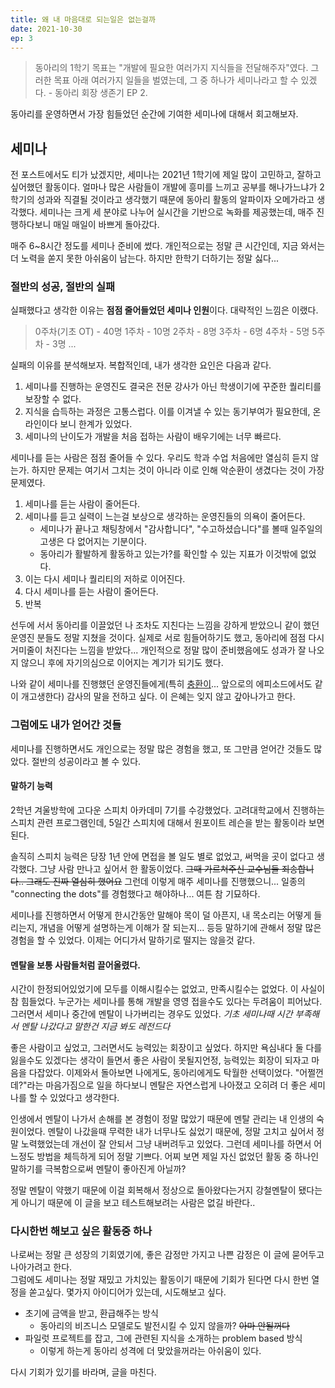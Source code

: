 ```yaml
---
title: 왜 내 마음대로 되는일은 없는걸까
date: 2021-10-30
ep: 3
---
```


> 동아리의 1학기 목표는 "개발에 필요한 여러가지 지식들을 전달해주자"였다. 그러한 목표 아래 여러가지 일들을 벌였는데, 그 중 하나가 세미나라고 할 수 있겠다. - 동아리 회장 생존기 EP 2.

동아리를 운영하면서 가장 힘들었던 순간에 기여한 세미나에 대해서 회고해보자.

## 세미나

전 포스트에서도 티가 났겠지만, 세미나는 2021년 1학기에 제일 많이 고민하고, 잘하고 싶어했던 활동이다. 얼마나 많은 사람들이 개발에 흥미를 느끼고 공부를 해나가느냐가 2학기의 성과와 직결될 것이라고 생각했기 때문에 동아리 활동의 알파이자 오메가라고 생각했다.
세미나는 크게 세 분야로 나누어 실시간을 기반으로 녹화를 제공했는데, 매주 진행하다보니 매일 매일이 바쁘게 돌아갔다.

매주 6~8시간 정도를 세미나 준비에 썼다. 개인적으로는 정말 큰 시간인데, 지금 와서는 더 노력을 쏟지 못한 아쉬움이 남는다. 하지만 한학기 더하기는 정말 싫다...

### 절반의 성공, 절반의 실패

실패했다고 생각한 이유는 **점점 줄어들었던 세미나 인원**이다. 대략적인 느낌은 이랬다.
> 0주차(기초 OT) - 40명
> 1주차 - 10명
> 2주차 - 8명
> 3주차 - 6명
> 4주차 - 5명
> 5주차 - 3명
> ...

실패의 이유를 분석해보자. 복합적인데, 내가 생각한 요인은 다음과 같다.

1. 세미나를 진행하는 운영진도 결국은 전문 강사가 아닌 학생이기에 꾸준한 퀄리티를 보장할 수 없다.
2. 지식을 습득하는 과정은 고통스럽다. 이를 이겨낼 수 있는 동기부여가 필요한데, 온라인이다 보니 한계가 있었다.
3. 세미나의 난이도가 개발을 처음 접하는 사람이 배우기에는 너무 빠르다.

세미나를 듣는 사람은 점점 줄어들 수 있다. 우리도 학과 수업 처음에만 열심히 듣지 않는가.
하지만 문제는 여기서 그치는 것이 아니라 이로 인해 악순환이 생겼다는 것이 가장 문제였다.

1. 세미나를 듣는 사람이 줄어든다.
2. 세미나를 듣고 실력이 느는걸 보상으로 생각하는 운영진들의 의욕이 줄어든다.
    * 세미나가 끝나고 채팅창에서 "감사합니다", "수고하셨습니다"를 볼때 일주일의 고생은 다 없어지는 기분이다.
    * 동아리가 활발하게 활동하고 있는가?를 확인할 수 있는 지표가 이것밖에 없었다.
3. 이는 다시 세미나 퀄리티의 저하로 이어진다.
4. 다시 세미나를 듣는 사람이 줄어든다.
5. 반복

선두에 서서 동아리를 이끌었던 나 조차도 지친다는 느낌을 강하게 받았으니 같이 했던 운영진 분들도 정말 지쳤을 것이다. 실제로 서로 힘들어하기도 했고, 동아리에 점점 다시 거미줄이 처진다는 느낌을 받았다... 개인적으로 정말 많이 준비했음에도 성과가 잘 나오지 않으니 후에 자기의심으로 이어지는 계기가 되기도 했다.

나와 같이 세미나를 진행했던 운영진들에게(특히 [충환이](https://velog.io/@hanchchch)... 앞으로의 에피소드에서도 같이 개고생한다) 감사의 말을 전하고 싶다. 이 은혜는 잊지 않고 갚아나가고 한다.

### 그럼에도 내가 얻어간 것들

세미나를 진행하면서도 개인으로는 정말 많은 경험을 했고, 또 그만큼 얻어간 것들도 많았다. 절반의 성공이라고 볼 수 있다.

#### 말하기 능력
2학년 겨울방학에 고다운 스피치 아카데미 7기를 수강했었다. 고려대학교에서 진행하는 스피치 관련 프로그램인데, 5일간 스피치에 대해서 원포이트 레슨을 받는 활동이라 보면 된다.

솔직히 스피치 능력은 당장 1년 안에 면접을 볼 일도 별로 없었고, 써먹을 곳이 없다고 생각했다. 그냥 사람 만나고 싶어서 한 활동이었다. ~~그때 가르쳐주신 교수님들 죄송합니다.. 그래도 진짜 열심히 했어요~~ 그런데 이렇게 매주 세미나를 진행했으니... 일종의 "connecting the dots"를 경험했다고 해야하나... 여튼 참 기묘하다.

세미나를 진행하면서 어떻게 한시간동안 말해야 목이 덜 아픈지, 내 목소리는 어떻게 들리는지, 개념을 어떻게 설명하는게 이해가 잘 되는지... 등등 말하기에 관해서 정말 많은 경험을 할 수 있었다. 이제는 어디가서 말하기로 떨지는 않을것 같다.

#### 멘탈을 보통 사람들처럼 끌어올렸다.
시간이 한정되어있었기에 모두를 이해시킬수는 없었고, 만족시킬수는 없었다. 이 사실이 참 힘들었다. 누군가는 세미나를 통해 개발을 영영 접을수도 있다는 두려움이 피어났다. 그러면서 세미나 중간에 멘탈이 나가버리는 경우도 있었다. *기초 세미나때 시간 부족해서 멘탈 나갔다고 말한건 지금 봐도 레전드다*

좋은 사람이고 싶었고, 그러면서도 능력있는 회장이고 싶었다. 하지만 욕심내다 둘 다를 잃을수도 있겠다는 생각이 들면서 좋은 사람이 못될지언정, 능력있는 회장이 되자고 마음을 다잡았다. 이제와서 돌아보면 나에게도, 동아리에게도 탁월한 선택이었다. "어쩔껀데?"라는 마음가짐으로 일을 하다보니 멘탈은 자연스럽게 나아졌고 오히려 더 좋은 세미나를 할 수 있었다고 생각한다.

인생에서 멘탈이 나가서 손해를 본 경험이 정말 많았기 때문에 멘탈 관리는 내 인생의 숙원이었다. 멘탈이 나갔을때 무력한 내가 너무나도 싫었기 때문에, 정말 고치고 싶어서 정말 노력했었는데 개선이 잘 안되서 그냥 내버려두고 있었다. 그런데 세미나를 하면서 어느정도 방법을 체득하게 되어 정말 기쁘다. 어찌 보면 제일 자신 없었던 활동 중 하나인 말하기를 극복함으로써 멘탈이 좋아진게 아닐까?

정말 멘탈이 약했기 때문에 이걸 회복해서 정상으로 돌아왔다는거지 강철멘탈이 됐다는게 아니기 때문에 이 글을 보고 테스트해보려는 사람은 없길 바란다..

### 다시한번 해보고 싶은 활동중 하나

나로써는 정말 큰 성장의 기회였기에, 좋은 감정만 가지고 나쁜 감정은 이 글에 묻어두고 나아가려고 한다.  
그럼에도 세미나는 정말 재밌고 가치있는 활동이기 때문에 기회가 된다면 다시 한번 열정을 쏟고싶다. 몇가지 아이디어가 있는데, 시도해보고 싶다.
* 초기에 금액을 받고, 환급해주는 방식
    * 동아리의 비즈니스 모델로도 발전시킬 수 있지 않을까? ~~아마 안될꺼다~~
* 파일럿 프로젝트를 잡고, 그에 관련된 지식을 소개하는 problem based 방식
    * 이렇게 하는게 동아리 성격에 더 맞았을꺼라는 아쉬움이 있다.

다시 기회가 있기를 바라며, 글을 마친다.
